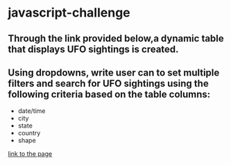 # javascript-challenge

## Through the link provided below,a dynamic table that displays UFO sightings is created.


## Using dropdowns, write user can to set multiple filters and search for UFO sightings using the following criteria based on the table columns:

* date/time
* city
* state
* country
* shape


[link to the page](https://kimhyuns91.github.io/Javascript-Challenge/)
